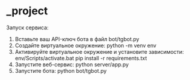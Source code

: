 # _project

Запуск сервиса:
  1. Вставьте ваш API-ключ бота в файл bot/tgbot.py
  2. Создайте виртуальное окружение: python -m venv env
  3. Активируйте виртуальное окружение и установите зависимости:
    env/Scripts/activate.bat
    pip install -r requirements.txt
  4. Запустите веб-сервис: python server/app.py
  5. Запустите бота: python bot/tgbot.py
